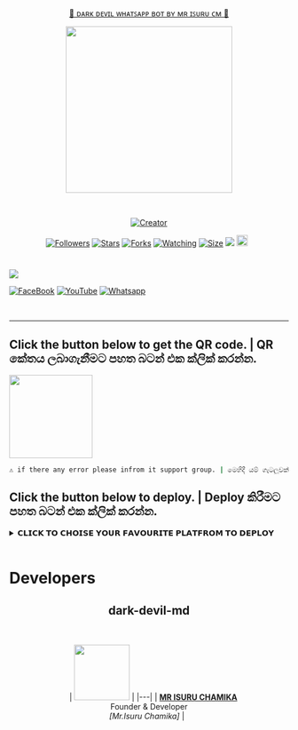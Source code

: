 <p align="center"> 
<u>👹 ᴅᴀʀᴋ ᴅᴇᴠɪʟ ᴡʜᴀᴛꜱᴀᴘᴘ ʙᴏᴛ ʙʏ ᴍʀ ɪꜱᴜʀᴜ ᴄᴍ 👹</u>
</p>
<p align="center">
<img src="https://i.ibb.co/qssxpf9/1703142404763.jpg" width="300" height="300"/>
</p>
<p align="center">
  <a href="#"><img src="http://readme-typing-svg.herokuapp.com?color=d1fa02&center=true&vCenter=true&multiline=false&lines=DARK+DEVIL+WHATSAPP+BOT" alt="">
</p>
<p align="center">
<a href="#"><img title="Creator" src="https://img.shields.io/badge/Creator-MrIsuru-red.svg?style=for-the-badge&logo=github"></a>
</p>
<p align="center">
<a href="https://github.com/isuru-new?tab=followers"><img title="Followers" src="https://img.shields.io/github/followers/AlipBot?color=green&style=flat-square"></a>
<a href="https://github.com/isuru-new/dark-devil-md/stargazers/"><img title="Stars" src="https://img.shields.io/github/stars/isuru-new/dark-devil-md?color=white&style=flat-square"></a>
<a href="https://github.com/isuru-new/dark-devil-md/network/members"><img title="Forks" src="https://img.shields.io/github/forks/isuru-new/dark-devil-md?color=yellow&style=flat-square"></a>
<a href="https://github.com/isuru-new/dark-devil-md/watchers"><img title="Watching" src="https://img.shields.io/github/watchers/isuru-new/dark-devil-md?label=Watchers&color=red&style=flat-square"></a>
<a href="https://github.com/isuru-new/dark-devil-md/"><img title="Size" src="https://img.shields.io/github/repo-size/AlipBot/Api-Alpis?style=flat-square&color=darkred"></a>
<a href="https://hits.seeyoufarm.com"><img src="https://hits.seeyoufarm.com/api/count/incr/badge.svg?url=https://github.com/isuru-new/dark-devil-md/%2Fhit-counter&count_bg=%2379C83D&title_bg=%23555555&icon=probot.svg&icon_color=%2304FF00&title=hits&edge_flat=false"/></a>
<a href="https://github.com/isuru-new/dark-devil-md/graphs/commit-activity"><img height="20" src="https://img.shields.io/badge/Maintained-No-red.svg"></a>&nbsp;&nbsp;
</p>

# 

<a align="center"><img src="https://profile-counter.glitch.me/dark-devil-md/count.svg" /></a>

<a href="https://www.facebook.com/profile.php?id=100083932857385&mibextid=ZbWKwL/"><img alt="FaceBook" src="https://img.shields.io/badge/-FaceBook%20-lightgrey?style=for-the-badge&logo=facebook&logoColor=blue"/></a>
<a href="https://youtube.com/@doom_music_00?si=U8cbhWZNe_avLBSt"><img alt="YouTube" src="https://img.shields.io/badge/-YouTube%20-lightgrey?style=for-the-badge&logo=YouTube&logoColor=red"/></a>
<a href="https://chat.whatsapp.com/Ko2HfqBt5mjEsmV9fY7Bsq"><img alt="Whatsapp" src="https://img.shields.io/badge/-Whatsapp%20-lightgrey?style=for-the-badge&logo=Whatsapp&logoColor=Green"/></a>

  
***

## Click the button below to get the QR code. | QR කේතය ලබාගැනීමට පහත බටන් එක ක්ලික් කරන්න.

<div align="left"><a href="https://replit.com/@SithumKalhara/SITHUWA-MD"><img src="https://repl.it/badge/github/quiec/whatsasena" width="150" ></a></div>

```bash
⚠️ if there any error please infrom it support group. | මෙහිදී යම් ගැටලුවක් ඇති උවහොත් සහය සමූහය වෙත සම්බන්ධ වන්න.
```

## Click the button below to deploy. | Deploy කිරීමට පහත බටන් එක ක්ලික් කරන්න.

<details close>
<summary>𝗖𝗟𝗜𝗖𝗞 𝗧𝗢 𝗖𝗛𝗢𝗜𝗦𝗘 𝗬𝗢𝗨𝗥 𝗙𝗔𝗩𝗢𝗨𝗥𝗜𝗧𝗘 𝗣𝗟𝗔𝗧𝗙𝗥𝗢𝗠 𝗧𝗢 𝗗𝗘𝗣𝗟𝗢𝗬</summary>

<br><br>   
   
<h4 align="center"> Deploy on Repl.it
</h4>

<p align="center" >
    <a href="https://repl.it/github/isuru-new/dark-devil-md">
    <img src="https://i.ibb.co/zrB5kMh/deploy-on-repl.jpg" width="170px" alt="Deploy on Repl.it" >
    </a>
</p>

<p align="center" >
<a href="https://youtube.com/@doom_music_00?si=U8cbhWZNe_avLBSt">
    <img src="https://telegra.ph/file/ae251b53658a5505965ad.png" width="170px" alt="Deploy on Repl.it" >
    </a>
</p>

<p align="center" >
    <br>
__________________________
    <br>
</p>

<br>
      
<h4 align="center"> Deploy on Koyeb
</h4>
      
<p align="center">
    <a href="https://app.koyeb.com/apps/deploy?type=git&repository=github.com/Sithuwa/SITHUWA-MD&branch=main&env[SESSION_ID]&env[OWNER_NUMBER]=94759333625&env[MONGODB_URI]&&env[OWNER_NAME]=SITHUM&env[KOYEB_API]&env[PREFIX]=.&env[ALIVE_IMG]=https://telegra.ph/file/f9e51e5d61e439020720a.jpg&env[global_url]=instagram.com&env[FAKE_COUNTRY_CODE]=92&env[READ_MESSAGE]=false&env[DISABLE_PM]=false&env[WORKTYPE]=public&env[THEME]=sithuwa-md&env[PACK_INFO]=SITHUWA-MD;BY-SITHUM-KALHARA&name=SITHUWA-MD&env[KOYEB_NAME]=SITHUWA-MD&env[ANTILINK_VALUES]=chat.whatsapp.com&env[PORT]=8000)">
    <img src="https://www.koyeb.com/static/images/deploy/button.svg" alt="Deploy on Koyeb" width="155px">
    </a>
   
</p>


<p align="center" >
    <br>
    __________________________
    <br>
</p>


<br>

<h4 align="center"> Deploy on Heroku
</h4>

</p>

<p align="center" >
    <a href="https://www.herokucdn.com/deploy/button.svg)](https://heroku.com/deploy?template=https://github.com/isuru-new/dark-devil-md/tree/main)
">
    <img src="https://www.herokucdn.com/deploy/button.png" width="160px" alt="Deploy on Heroku" >
    </a>

</p>

<p align="center" >
    <br>
    __________________________
    <br>
<h4 align="center"> Deploy on Mogenius
</h4>
  
<p align="center">
    <a href="https://studio.mogenius.com/">
    <img src="https://www.cloudflare.com/static/90073b1e5bd8a0765640a20febb3dc22/mogenius_logo_quer.png" alt="Deploy on Mogenius" width="170px">
    </a>
  
<p align="center" >
    <br>
    __________________________
    <br>
</p>

<br>

<h4 align="center"> Deploy on Uffizzi
</h4>
  
<p align="center">
    <a href="https://www.uffizzi.com/">
    <img src="https://i.ibb.co/Y29Kv4X/Screenshot-195.png" alt="Deploy on Uffizzi" width="125px">
    </a>
    
</p>

<br>

<h4 align="center"> Deploy on BoxMineWorld
</h4>
  
<p align="center">
    <a href="https://dash.boxmineworld.com/">
    <img src="https://graph.org/file/2af0e67f320986702ea24.jpg" alt="Deploy on Boxmineworld" width="175px">
    </a>
    <br>

</p>

<p align="center" >
    <br>
    __________________________
    <br>
</p>



</details>

<br>

# Developers

<h2 align="center">dark-devil-md
</h2>

  <p align="center">
    
| <a href="https://www.facebook.com/profile.php?id=100083932857385&mibextid=ZbWKwL"><img src="https://i.ibb.co/8Xqg3VL/1703222621062.jpg" width=100 height=100></a> |
|---|
| **[MR ISURU CHAMIKA](https://github.com/isuru-new)**</br>Founder & Developer</br>*[Mr.Isuru Chamika]* |
  </p>



